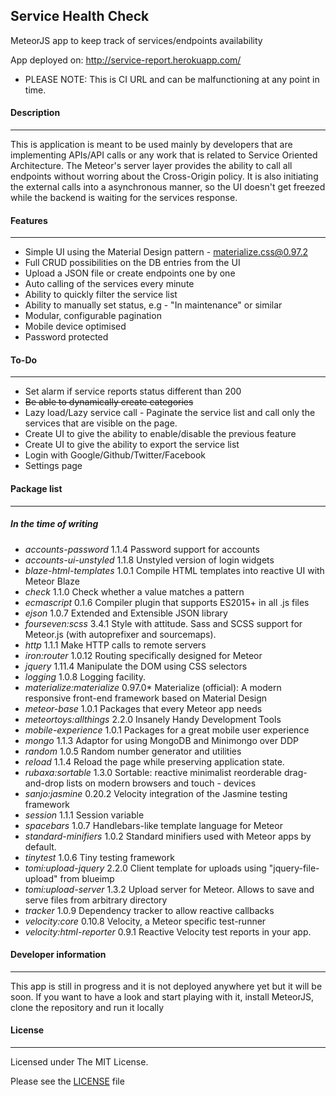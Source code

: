 ## Service Health Check
MeteorJS app to keep track of services/endpoints availability

App deployed on: http://service-report.herokuapp.com/
- PLEASE NOTE: This is CI URL and can be malfunctioning at any point in time.

#### Description
***
This is application is meant to be used mainly by developers that are implementing APIs/API calls or any work that is related to Service Oriented Architecture. The Meteor's server layer provides the ability to call all endpoints without worring about the Cross-Origin policy. It is also initiating the external calls into a asynchronous manner, so the UI doesn't get freezed while the backend is waiting for the services response.

#### Features
***
- Simple UI using the Material Design pattern - materialize.css@0.97.2
- Full CRUD possibilities on the DB entries from the UI
- Upload a JSON file or create endpoints one by one
- Auto calling of the services every minute
- Ability to quickly filter the service list
- Ability to manually set status, e.g - "In maintenance" or similar
- Modular, configurable pagination
- Mobile device optimised
- Password protected


#### To-Do
***
- Set alarm if service reports status different than 200
- ~~Be able to dynamically create categories~~
- Lazy load/Lazy service call - Paginate the service list and call only the services that are visible on the page.
- Create UI to give the ability to enable/disable the previous feature
- Create UI to give the ability to export the service list
- Login with Google/Github/Twitter/Facebook
- Settings page


#### Package list
***
##### _In the time of writing_

- _accounts-password_        1.1.4  Password support for accounts
- _accounts-ui-unstyled_     1.1.8  Unstyled version of login widgets
- _blaze-html-templates_     1.0.1  Compile HTML templates into reactive UI with Meteor Blaze
- _check_                    1.1.0  Check whether a value matches a pattern
- _ecmascript_               0.1.6  Compiler plugin that supports ES2015+ in all .js files
- _ejson_                    1.0.7  Extended and Extensible JSON library
- _fourseven:scss_           3.4.1  Style with attitude. Sass and SCSS support for Meteor.js (with autoprefixer and sourcemaps).
- _http_                     1.1.1  Make HTTP calls to remote servers
- _iron:router_              1.0.12  Routing specifically designed for Meteor
- _jquery_                   1.11.4  Manipulate the DOM using CSS selectors
- _logging_                  1.0.8  Logging facility.
- _materialize:materialize_  0.97.0* Materialize (official): A modern responsive front-end framework based on Material Design
- _meteor-base_              1.0.1  Packages that every Meteor app needs
- _meteortoys:allthings_     2.2.0  Insanely Handy Development Tools
- _mobile-experience_        1.0.1  Packages for a great mobile user experience
- _mongo_                    1.1.3  Adaptor for using MongoDB and Minimongo over DDP
- _random_                   1.0.5  Random number generator and utilities
- _reload_                   1.1.4  Reload the page while preserving application state.
- _rubaxa:sortable_          1.3.0  Sortable: reactive minimalist reorderable drag-and-drop lists on modern browsers and touch - devices
- _sanjo:jasmine_            0.20.2  Velocity integration of the Jasmine testing framework
- _session_                  1.1.1  Session variable
- _spacebars_                1.0.7  Handlebars-like template language for Meteor
- _standard-minifiers_       1.0.2  Standard minifiers used with Meteor apps by default.
- _tinytest_                 1.0.6  Tiny testing framework
- _tomi:upload-jquery_       2.2.0  Client template for uploads using "jquery-file-upload" from blueimp
- _tomi:upload-server_       1.3.2  Upload server for Meteor. Allows to save and serve files from arbitrary directory
- _tracker_                  1.0.9  Dependency tracker to allow reactive callbacks
- _velocity:core_            0.10.8  Velocity, a Meteor specific test-runner
- _velocity:html-reporter_   0.9.1  Reactive Velocity test reports in your app.


#### Developer information
***
This app is still in progress and it is not deployed anywhere yet but it will be soon. If you want to have a look and start playing with it, install MeteorJS, clone the repository and run it locally


#### License
***
Licensed under The MIT License.

Please see the [LICENSE](https://github.com/MomchilGorchev/meteor-service-health/blob/master/LICENSE.md) file
